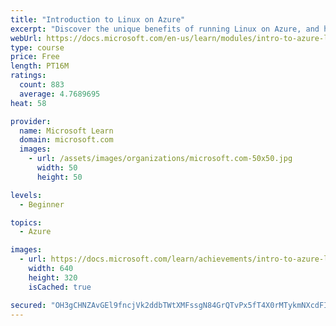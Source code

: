 ```yaml
---
title: "Introduction to Linux on Azure"
excerpt: "Discover the unique benefits of running Linux on Azure, and how to run Linux-based applications and workloads in the cloud with Azure."
webUrl: https://docs.microsoft.com/en-us/learn/modules/intro-to-azure-linux/
type: course
price: Free
length: PT16M
ratings:
  count: 883
  average: 4.7689695
heat: 58

provider:
  name: Microsoft Learn
  domain: microsoft.com
  images:
    - url: /assets/images/organizations/microsoft.com-50x50.jpg
      width: 50
      height: 50

levels:
  - Beginner

topics:
  - Azure

images:
  - url: https://docs.microsoft.com/learn/achievements/intro-to-azure-linux-social.png
    width: 640
    height: 320
    isCached: true

secured: "OH3gCHNZAvGEl9fncjVk2ddbTWtXMFssgN84GrQTvPx5fT4X0rMTykmNXcdFIp9zCnYLZf7Dj2qLjsqx/RkhgtO+FYs2/DasCAGBQ5tKXfOqsvZKjQUvjJMUGbK/63unNVpkVdqdzMje9YxlXbBDBqmaS1NZyodWfDy34mkMZEtbV4dTExzx30GdJzXKlDThmVMo5hNzcn7bGQTpP3F23QcoA4FToYOqEhRSKZzWC8NjZQ1VPJoYGkRCZBRrUkY/cC7b5DAkJ6cWcokC+wBWuDXmIRK3E9QaNvKc8SuRN5rVY70OebqIB7Q5QKzwj9PZVEv+DMQWIe7klAczrPEvQmKxj99U4LEFaf0BS+weI+1bWElKyZqiDh5tRixCVl7Utqu2l+QwjryO6eZ7FfgoAfJU65OhS4rusAP58Bacaj8=;MKB+BmGkG0TsTxBgMmPYvg=="
---
```



